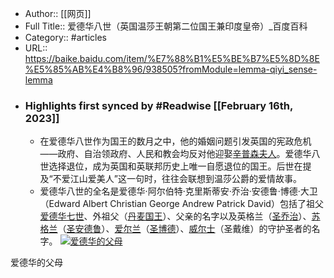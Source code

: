 - Author:: [[网页]]
- Full Title:: 爱德华八世（英国温莎王朝第二位国王兼印度皇帝）_百度百科
- Category:: #articles
- URL:: https://baike.baidu.com/item/%E7%88%B1%E5%BE%B7%E5%8D%8E%E5%85%AB%E4%B8%96/938505?fromModule=lemma-qiyi_sense-lemma
- ### Highlights first synced by #Readwise [[February 16th, 2023]]
    - 在爱德华八世作为国王的数月之中，他的婚姻问题引发英国的宪政危机——政府、自治领政府、人民和教会均反对他迎娶[辛普森夫人](/item/%E8%BE%9B%E6%99%AE%E6%A3%AE%E5%A4%AB%E4%BA%BA/10615464?fromModule=lemma_inlink)。爱德华八世选择退位，成为英国和英联邦历史上唯一自愿退位的国王。后世在提及“不爱江山爱美人”这一句时，往往会联想到温莎公爵的爱情故事。
    - 爱德华八世的全名是爱德华·阿尔伯特·克里斯蒂安·乔治·安德鲁·博德·大卫（Edward Albert Christian George Andrew Patrick David）包括了祖父[爱德华七世](/item/%E7%88%B1%E5%BE%B7%E5%8D%8E%E4%B8%83%E4%B8%96?fromModule=lemma_inlink)、外祖父（[丹麦国王](/item/%E4%B8%B9%E9%BA%A6%E5%9B%BD%E7%8E%8B/20633986?fromModule=lemma_inlink)）、父亲的名字以及英格兰（[圣乔治](/item/%E5%9C%A3%E4%B9%94%E6%B2%BB?fromModule=lemma_inlink)）、[苏格兰](/item/%E8%8B%8F%E6%A0%BC%E5%85%B0?fromModule=lemma_inlink)（[圣安德鲁](/item/%E5%9C%A3%E5%AE%89%E5%BE%B7%E9%B2%81?fromModule=lemma_inlink)）、[爱尔兰](/item/%E7%88%B1%E5%B0%94%E5%85%B0/40941?fromModule=lemma_inlink)（[圣博德](/item/%E5%9C%A3%E5%8D%9A%E5%BE%B7/15711582?fromModule=lemma_inlink)）、[威尔士](/item/%E5%A8%81%E5%B0%94%E5%A3%AB?fromModule=lemma_inlink)（圣戴维）的守护圣者的名字。
[![爱德华的父母](https://bkimg.cdn.bcebos.com/pic/29381f30e924b899474961776f061d950a7bf60c?x-bce-process=image/resize,m_lfit,w_440,limit_1)](/pic/%E7%88%B1%E5%BE%B7%E5%8D%8E%E5%85%AB%E4%B8%96/938505/0/29381f30e924b899474961776f061d950a7bf60c?fr=lemma&fromModule=lemma_content-image&ct=single "爱德华的父母")

爱德华的父母

